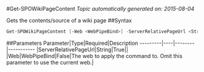 #Get-SPOWikiPageContent
*Topic automatically generated on: 2015-08-04*

Gets the contents/source of a wiki page
##Syntax
```powershell
Get-SPOWikiPageContent [-Web <WebPipeBind>] -ServerRelativePageUrl <String>
```


##Parameters
Parameter|Type|Required|Description
---------|----|--------|-----------
|ServerRelativePageUrl|String|True||
|Web|WebPipeBind|False|The web to apply the command to. Omit this parameter to use the current web.|
<!-- Ref: 4FA8AE72D3346D4B92E105C5070DE9DC -->